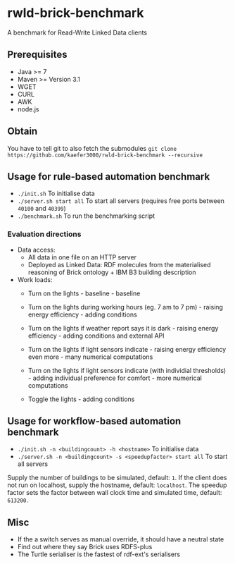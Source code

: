 # rwld-brick-benchmark
A benchmark for Read-Write Linked Data clients

## Prerequisites
* Java >= 7
* Maven >= Version 3.1
* WGET
* CURL
* AWK
* node.js

## Obtain
You have to tell git to also fetch the submodules
`git clone https://github.com/kaefer3000/rwld-brick-benchmark --recursive`

## Usage for rule-based automation benchmark
* `./init.sh` To initialise data
* `./server.sh start all` To start all servers (requires free ports between `40100` and `40399`)
* `./benchmark.sh` To run the benchmarking script

### Evaluation directions
* Data access:
  * All data in one file on an HTTP server
  * Deployed as Linked Data: RDF molecules from the materialised reasoning of Brick ontology + IBM B3 building description
* Work loads:
  * Turn on the lights - baseline - baseline
  * Turn on the lights during working hours (eg. 7 am to 7 pm) - raising energy efficiency - adding conditions
  * Turn on the lights if weather report says it is dark - raising energy efficiency - adding conditions and external API
  * Turn on the lights if light sensors indicate - raising energy efficiency even more - many numerical computations
  * Turn on the lights if light sensors indicate (with individial thresholds) - adding individual preference for comfort - more numerical computations
  
  * Toggle the lights - adding conditions

## Usage for workflow-based automation benchmark
* `./init.sh -n <buildingcount> -h <hostname>` To initialise data
* `./server.sh -n <buildingcount> -s <speedupfactor> start all` To start all servers

Supply the number of buildings to be simulated, default: `1`.
If the client does not run on localhost, supply the hostname, default: `localhost`.
The speedup factor sets the factor between wall clock time and simulated time, default: `613200`.

## Misc
* If the a switch serves as manual override, it should have a neutral state
* Find out where they say Brick uses RDFS-plus
* The Turtle serialiser is the fastest of rdf-ext's serialisers
